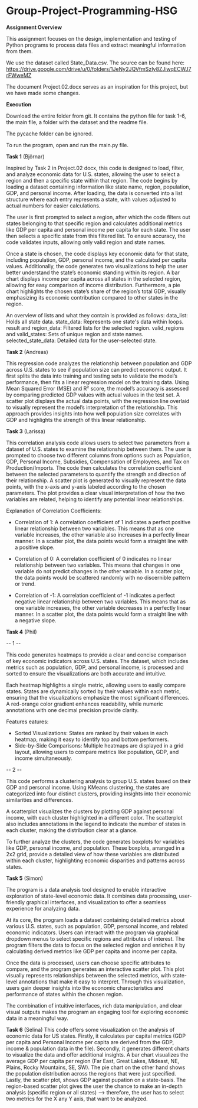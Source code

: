 # Group-Project-Programming-HSG

**Assignment Overview**

This assignment focuses on the design, implementation and testing of Python programs to process data files and extract meaningful information from them.

We use the dataset called State_Data.csv. The source can be found here: https://drive.google.com/drive/u/0/folders/1JeNy2JQVfmSzIy8ZJiwqECWJ7rFWweMZ 

The document Project.02.docx serves as an inspiration for this project, but we have made some changes. 

**Execution**

Download the entire folder from git. It contains the python file for task 1-6, the main file, a folder with the dataset and the readme file.

The pycache folder can be ignored.

To run the program, open and run the main.py file. 

**Task 1** (Björnar)

Inspired by Task 2 in Project.02 docx, this code is designed to load, filter, and analyze economic data for U.S. states, allowing the user to select a region and then a specific state within that region. The code begins by loading a dataset containing information like state name, region, population, GDP, and personal income. After loading, the data is converted into a list structure where each entry represents a state, with values adjusted to actual numbers for easier calculations.

The user is first prompted to select a region, after which the code filters out states belonging to that specific region and calculates additional metrics like GDP per capita and personal income per capita for each state. The user then selects a specific state from this filtered list. To ensure accuracy, the code validates inputs, allowing only valid region and state names.

Once a state is chosen, the code displays key economic data for that state, including population, GDP, personal income, and the calculated per capita values. Additionally, the code generates two visualizations to help the user better understand the state’s economic standing within its region. A bar chart displays income per capita across all states in the selected region, allowing for easy comparison of income distribution. Furthermore, a pie chart highlights the chosen state’s share of the region’s total GDP, visually emphasizing its economic contribution compared to other states in the region.

An overview of lists and what they contain is provided as follows:
data_list: Holds all state data.
state_data: Represents one state's data within loops.
result and region_data: Filtered lists for the selected region.
valid_regions and valid_states: Sets of unique region and state names.
selected_state_data: Detailed data for the user-selected state.

**Task 2** (Andreas)

This regression code analyzes the relationship between population and GDP across U.S. states to see if population size can predict economic output. It first splits the data into training and testing sets to validate the model’s performance, then fits a linear regression model on the training data. Using Mean Squared Error (MSE) and R² score, the model’s accuracy is assessed by comparing predicted GDP values with actual values in the test set. A scatter plot displays the actual data points, with the regression line overlaid to visually represent the model’s interpretation of the relationship. This approach provides insights into how well population size correlates with GDP and highlights the strength of this linear relationship.

**Task 3** (Larissa)

This correlation analysis code allows users to select two parameters from a dataset of U.S. states to examine the relationship between them. The user is prompted to choose two different columns from options such as Population, GDP, Personal Income, Subsidies, Compensation of Employees, and Tax on Production/Imports. The code then calculates the correlation coefficient between the selected parameters to quantify the strength and direction of their relationship. A scatter plot is generated to visually represent the data points, with the x-axis and y-axis labeled according to the chosen parameters. The plot provides a clear visual interpretation of how the two variables are related, helping to identify any potential linear relationships.

Explanation of Correlation Coefficients:
- Correlation of 1: A correlation coefficient of 1 indicates a perfect positive linear relationship between two variables. This means that as one variable increases, the other variable also increases in a perfectly linear manner. In a scatter plot, the data points would form a straight line with a positive slope.

- Correlation of 0: A correlation coefficient of 0 indicates no linear relationship between two variables. This means that changes in one variable do not predict changes in the other variable. In a scatter plot, the data points would be scattered randomly with no discernible pattern or trend.

- Correlation of -1: A correlation coefficient of -1 indicates a perfect negative linear relationship between two variables. This means that as one variable increases, the other variable decreases in a perfectly linear manner. In a scatter plot, the data points would form a straight line with a negative slope.

**Task 4** (Phil)

-- 1 --

This code generates heatmaps to provide a clear and concise comparison of key economic indicators across U.S. states. The dataset, which includes metrics such as population, GDP, and personal income, is processed and sorted to ensure the visualizations are both accurate and intuitive.

Each heatmap highlights a single metric, allowing users to easily compare states. States are dynamically sorted by their values within each metric, ensuring that the visualizations emphasize the most significant differences. A red-orange color gradient enhances readability, while numeric annotations with one decimal precision provide clarity.

Features eatures:
- Sorted Visualizations: States are ranked by their values in each heatmap, making it easy to identify top and bottom performers.
- Side-by-Side Comparisons: Multiple heatmaps are displayed in a grid layout, allowing users to compare metrics like population, GDP, and income simultaneously.

-- 2 --

This code performs a clustering analysis to group U.S. states based on their GDP and personal income. Using KMeans clustering, the states are categorized into four distinct clusters, providing insights into their economic similarities and differences. 

A scatterplot visualizes the clusters by plotting GDP against personal income, with each cluster highlighted in a different color. The scatterplot also includes annotations in the legend to indicate the number of states in each cluster, making the distribution clear at a glance.

To further analyze the clusters, the code generates boxplots for variables like GDP, personal income, and population. These boxplots, arranged in a 2x2 grid, provide a detailed view of how these variables are distributed within each cluster, highlighting economic disparities and patterns across states.


**Task 5** (Simon)

The program is a data analysis tool designed to enable interactive exploration of state-level economic data. It combines data processing, user-friendly graphical interfaces, and visualization to offer a seamless experience for analyzing data.

At its core, the program loads a dataset containing detailed metrics about various U.S. states, such as population, GDP, personal income, and related economic indicators. Users can interact with the program via graphical dropdown menus to select specific regions and attributes of interest. The program filters the data to focus on the selected region and enriches it by calculating derived metrics like GDP per capita and income per capita.

Once the data is processed, users can choose specific attributes to compare, and the program generates an interactive scatter plot. This plot visually represents relationships between the selected metrics, with state-level annotations that make it easy to interpret. Through this visualization, users gain deeper insights into the economic characteristics and performance of states within the chosen region.

The combination of intuitive interfaces, rich data manipulation, and clear visual outputs makes the program an engaging tool for exploring economic data in a meaningful way.

**Task 6** (Selina)
This code offers some visualization on the analysis of economic data for US states. Firstly, it calculates per capital metrics (GDP per capita and Personal Income per capita are derived from the GDP, income & population data in the file). Secondly, it generates different charts to visualize the data and offer additional insights. A bar chart visualizes the average GDP per capita per region (Far East, Great Lakes, Mideast, NE, Plains, Rocky Mountains, SE, SW). The pie chart on the other hand shows the population distribution across the regions that were just specified. Lastly, the scatter plot, shows GDP against pupation on a state-basis. The region-based scatter plot gives the user the chance to make an in-depth analysis (specific region or all states) —> therefore, the user has to select two metrics for the X any Y axis, that want to be analyzed.
